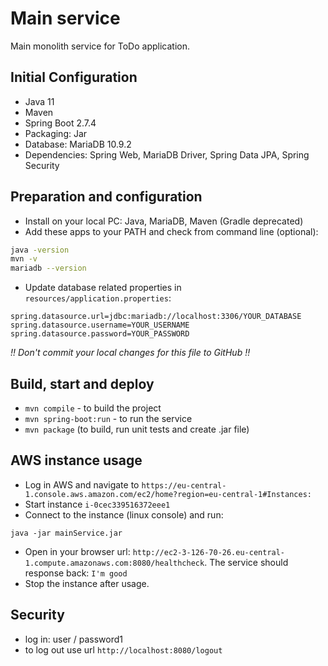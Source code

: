 # Main service

Main monolith service for ToDo application.

## Initial Configuration

- Java 11
- Maven
- Spring Boot 2.7.4
- Packaging: Jar
- Database: MariaDB 10.9.2
- Dependencies: Spring Web, MariaDB Driver, Spring Data JPA, Spring Security

## Preparation and configuration

- Install on your local PC: Java, MariaDB, Maven (Gradle deprecated)
- Add these apps to your PATH and check from command line (optional):
```bash
java -version
mvn -v
mariadb --version
```
- Update database related properties in `resources/application.properties`:
```properties
spring.datasource.url=jdbc:mariadb://localhost:3306/YOUR_DATABASE
spring.datasource.username=YOUR_USERNAME
spring.datasource.password=YOUR_PASSWORD
```
_!! Don't commit your local changes for this file to GitHub !!_

## Build, start and deploy
- `mvn compile` - to build the project
- `mvn spring-boot:run` - to run the service
- `mvn package` (to build, run unit tests and create .jar file)

## AWS instance usage
- Log in AWS and navigate to `https://eu-central-1.console.aws.amazon.com/ec2/home?region=eu-central-1#Instances:`
- Start instance `i-0cec339516372eee1`
- Connect to the instance (linux console) and run:
```
java -jar mainService.jar
```
- Open in your browser url: `http://ec2-3-126-70-26.eu-central-1.compute.amazonaws.com:8080/healthcheck`.
The service should response back: `I'm good`
- Stop the instance after usage.  

## Security

- log in: user / password1 
- to log out use url `http://localhost:8080/logout`
